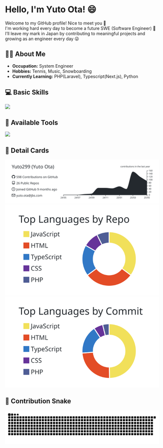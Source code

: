 # Hello, I'm Yuto Ota! 😄

Welcome to my GitHub profile! Nice to meet you 🌟
<br/>
I'm working hard every day to become a future SWE (Software Engineer) 💪
<br/>
I’ll leave my mark in Japan by contributing to meaningful projects and growing as an engineer every day 😜


## 👨‍💻 About Me

- **Occupation:** System Engineer
- **Hobbies:** Tennis, Music, Snowboarding
- **Currently Learning:** PHP(Laravel), Typescript(Next.js), Python 


## 💻 Basic Skills

![](https://skillicons.dev/icons?i=html,css,js,typescript,nodejs,react,nextjs,php,laravel)


## 🔧 Available Tools
![](https://skillicons.dev/icons?i=linux,docker,firebase,mysql,git,sass,tailwind,vite,npm,vercel,ubuntu)


## 📃 Detail Cards
![](https://raw.githubusercontent.com/Yuto299/Yuto299/main/profile-summary-card-output/graywhite/0-profile-details.svg)
![](https://raw.githubusercontent.com/Yuto299/Yuto299/main/profile-summary-card-output/graywhite/1-repos-per-language.svg)　[![](https://raw.githubusercontent.com/Yuto299/Yuto299/main/profile-summary-card-output/graywhite/2-most-commit-language.svg)](https://github.com/vn7n24fzkq/github-profile-summary-cards) 


## 🐍 Contribution Snake
![](https://raw.githubusercontent.com/Yuto299/Yuto299/output/github-contribution-grid-snake.svg)


<!--
**Yuto299/Yuto299** is a ✨ _special_ ✨ repository because its `README.md` (this file) appears on your GitHub profile.

Here are some ideas to get you started:

- 🔭 I’m currently working on ...
- 🌱 I’m currently learning ...
- 👯 I’m looking to collaborate on ...
- 🤔 I’m looking for help with ...
- 💬 Ask me about ...
- 📫 How to reach me: ...
- 😄 Pronouns: ...
- ⚡ Fun fact: ...
-->
